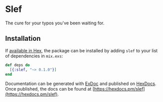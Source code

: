 # Slef

The cure for your typos you've been waiting for.

## Installation

If [available in Hex](https://hex.pm/docs/publish), the package can be installed
by adding `slef` to your list of dependencies in `mix.exs`:

```elixir
def deps do
  [{:slef, "~> 0.1.0"}]
end
```

Documentation can be generated with [ExDoc](https://github.com/elixir-lang/ex_doc)
and published on [HexDocs](https://hexdocs.pm). Once published, the docs can
be found at [https://hexdocs.pm/slef](https://hexdocs.pm/slef).


